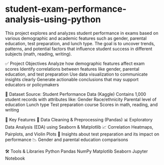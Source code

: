 # student-exam-performance-analysis-using-python
This project explores and analyzes student performance in exams based on various demographic and academic features such as gender, parental education, test preparation, and lunch type. The goal is to uncover trends, patterns, and potential factors that influence student success in different subjects (math, reading, writing).

✅ Project Objectives
Analyze how demographic features affect exam scores
Identify correlations between features like gender, parental education, and test preparation
Use data visualization to communicate insights clearly
Generate actionable conclusions that may support educators or policymakers

📁 Dataset
Source: Student Performance Data
 (Kaggle)
Contains 1,000 student records with attributes like:
Gender
Race/ethnicity
Parental level of education
Lunch type
Test preparation course
Scores in math, reading, and writing

📌 Key Features
🧼 Data Cleaning & Preprocessing (Pandas)
📊 Exploratory Data Analysis (EDA) using Seaborn & Matplotlib
📈 Correlation Heatmaps, Pairplots, and Violin Plots
🎯 Insights about test preparation and its impact on performance
📉 Gender and parental education comparisons

🛠️ Tools & Libraries
Python
Pandas
NumPy
Matplotlib
Seaborn
Jupyter Notebook
